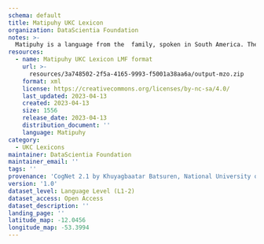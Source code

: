 ```yaml
---
schema: default
title: Matipuhy UKC Lexicon
organization: DataScientia Foundation
notes: >-
  Matipuhy is a language from the  family, spoken in South America. The UKC Lexicon of Matipuhy is represented as a lexico-semantic network. It consists of words, word senses, synsets, as well as sense-level and synset-level relationships.
resources:
  - name: Matipuhy UKC Lexicon LMF format
    url: >-
      resources/3a748502-2f5a-4165-9993-f5001a38aa6a/output-mzo.zip
    format: xml
    license: https://creativecommons.org/licenses/by-nc-sa/4.0/
    last_updated: 2023-04-13
    created: 2023-04-13
    size: 1556
    release_date: 2023-04-13
    distribution_document: ''
    language: Matipuhy
category:
  - UKC Lexicons
maintainer: DataScientia Foundation
maintainer_email: ''
tags: ''
provenance: 'CogNet 2.1 by Khuyagbaatar Batsuren, National University of Mongolia (http://cognet.ukc.disi.unitn.it); Native Languages of the Americas 2021.11. by Laura Redish and Orrin Lewis (http://www.native-languages.org); Princeton WordNet 2.1 by Princeton University (https://wordnet.princeton.edu)'
version: '1.0'
dataset_level: Language Level (L1-2)
dataset_access: Open Access
dataset_description: ''
landing_page: ''
latitude_map: -12.0456
longitude_map: -53.3994
---
```

